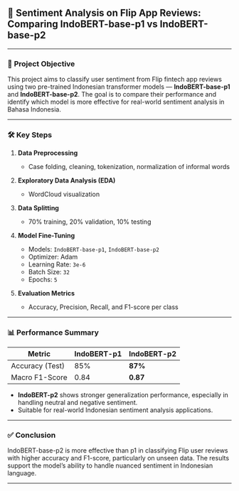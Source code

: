 ## 📌 **Sentiment Analysis on Flip App Reviews: Comparing IndoBERT-base-p1 vs IndoBERT-base-p2**

---

### 🎯 **Project Objective**

This project aims to classify user sentiment from Flip fintech app reviews using two pre-trained Indonesian transformer models — **IndoBERT-base-p1** and **IndoBERT-base-p2**. The goal is to compare their performance and identify which model is more effective for real-world sentiment analysis in Bahasa Indonesia.

---

### 🛠️ **Key Steps**

1. **Data Preprocessing**

   * Case folding, cleaning, tokenization, normalization of informal words

2. **Exploratory Data Analysis (EDA)**

   * WordCloud visualization

3. **Data Splitting**

   * 70% training, 20% validation, 10% testing

4. **Model Fine-Tuning**

   * Models: `IndoBERT-base-p1`, `IndoBERT-base-p2`
   * Optimizer: Adam
   * Learning Rate: `3e-6`
   * Batch Size: `32`
   * Epochs: `5`

5. **Evaluation Metrics**

   * Accuracy, Precision, Recall, and F1-score per class

---

### 📊 **Performance Summary**

| Metric          | IndoBERT-p1 | IndoBERT-p2 |
| --------------- | ----------- | ----------- |
| Accuracy (Test) | 85%         | **87%**     |
| Macro F1-Score  | 0.84        | **0.87**    |

* **IndoBERT-p2** shows stronger generalization performance, especially in handling neutral and negative sentiment.
* Suitable for real-world Indonesian sentiment analysis applications.

---

### ✅ **Conclusion**

IndoBERT-base-p2 is more effective than p1 in classifying Flip user reviews with higher accuracy and F1-score, particularly on unseen data. The results support the model’s ability to handle nuanced sentiment in Indonesian language.

---
